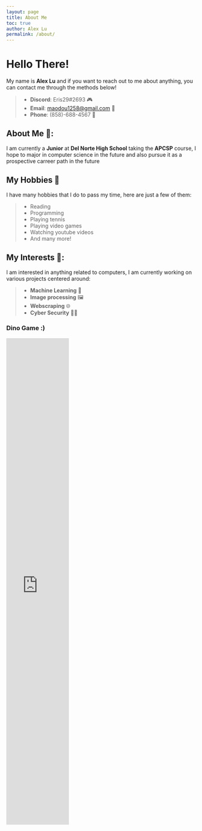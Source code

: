 ```yaml
---
layout: page
title: About Me
toc: true
author: Alex Lu
permalink: /about/
---
```


# Hello There!
My name is **Alex Lu** and if you want to reach out to me about anything, you can contact me through the methods below!
> - **Discord**: Eris29#2693             🎮
> - **Email**:   [maodou1258@gmail.com](mailto:maodou1258@gmail.com)    📧
> - **Phone**:   (858)-688-4567          📱



## About Me 📓:
I am currently a **Junior** at **Del Norte High School** taking the **APCSP** course, I hope to major in computer science in the future and also pursue it as a prospective carreer path in the future


## My Hobbies 🎾

I have many hobbies that I do to pass my time, here are just a few of them:

> * Reading
> * Programming
> * Playing tennis
> * Playing video games
> * Watching youtube videos
> * And many more!


## My Interests 🔬:
I am interested in anything related to computers, I am currently working on various projects centered around:
> - **Machine Learning** 🤖
> - **Image processing** 🖼️
> - **Webscraping**      🌐
> - **Cyber Security**   🐱‍💻

### Dino Game :)
<iframe src="https://chromedino.com/" frameborder="0" scrolling="no" width="33%" height="33%" loading="lazy"></iframe>
<style type="text/css"> iframe { width: 33%; height: 33% }</style>